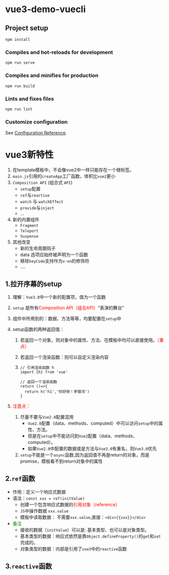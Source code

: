 # vue3-demo-vuecli

## Project setup
```
npm install
```

### Compiles and hot-reloads for development
```
npm run serve
```

### Compiles and minifies for production
```
npm run build
```

### Lints and fixes files
```
npm run lint
```

### Customize configuration
See [Configuration Reference](https://cli.vuejs.org/config/).





# vue3新特性



1. 在template模板中，不会像vue2中一样只能存在一个根标签。
2. `main.js`引用的`createApp`工厂函数，体积比`vue2`更小
3. `Composition API` (组合式 `API`)
   - `setup`配置
   - `ref`与`reactive`
   - `watch` 与 `watchEffect`
   - `provide`与`inject`
   - ...
4. 新的内置组件
   - `Fragment`
   - `Teleport`
   - `Suspense`
5. 其他改变
   - 新的生命周期钩子
   - data 选项应始终被声明为一个函数
   - 移除`keyCode`支持作为`v-on`的修饰符
   - ....



## 1.拉开序幕的setup

1. 理解：`Vue3.0`中一个新的配置项，值为一个函数

2. `setup` 是所有<font color=red>Composition API（组合API）</font>“表演的舞台”

3. 组件中所用到的：数据、方法等等，均要配置在`setup`中

4. setup函数的两种返回值：

   1. 若返回一个对象，则对象中的属性、方法、在模板中均可以直接使用。<font color=red>（重点）</font>

   2. 若返回一个渲染函数：则可以自定义渲染内容

   3. ```
      // 引用渲染函数 h
      import {h} from 'vue'
      
      // 返回一个渲染函数
      return ()=>{
      	return h('h1','你好呀！李银河')
      }
      ```

      

5. <font color=red>注意点：</font>

   1. 尽量不要与`Vue2.0`配置混用
      - `Vue2.0`配置（data、methods、computed）中可以访问`setup`中的属性、方法。
      - 但是在`setup`中不能访问到`Vue2`配置（data、methods、computed）。
      - 如果`Vue2.0`中配置的数据或是方法与`Vue3.0`有重名，则`Vue3.0`优先
   2. `setup`不能是一个`async`函数,因为返回值不再是return的对象，而是promise，模板看不到return对象中的属性





## 2.`ref`函数

- 作用：定义一个响应式数据
- 语法：`const xxx = ref(initValue)`
  - 创建一个包含响应式数据的<font color=red>引用对象（reference）</font>
  - `JS`中操作数据 `xxx.value`
  - 模板中读取数据： 不需要`xxx.value`,直接：`<div>{{xxx}}</div>`
- <font color=green>备注</font>
  - 接收的数据（`initValue`）可以是: 基本类型、也可以是对象类型。
  - 基本类型的数据：响应式依然是靠`Object.defineProperty()`的`get`和`set`完成的。
  - 对象类型的数据：内部是引用了`vue3`中的`reactive`函数



## 3.`reactive`函数

